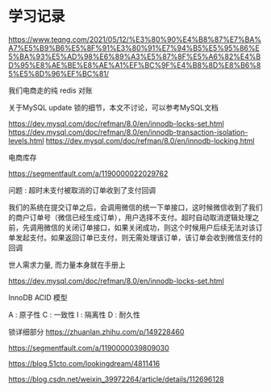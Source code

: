 # 学习记录

https://www.teqng.com/2021/05/12/%E3%80%90%E4%B8%87%E7%BA%A7%E5%B9%B6%E5%8F%91%E3%80%91%E7%94%B5%E5%95%86%E5%BA%93%E5%AD%98%E6%89%A3%E5%87%8F%E5%A6%82%E4%BD%95%E8%AE%BE%E8%AE%A1%EF%BC%9F%E4%B8%8D%E8%B6%85%E5%8D%96%EF%BC%81/

我们电商走的纯 redis 对账

关于MySQL update 锁的细节，本文不讨论，可以参考MySQL文档

https://dev.mysql.com/doc/refman/8.0/en/innodb-locks-set.html
https://dev.mysql.com/doc/refman/8.0/en/innodb-transaction-isolation-levels.html
https://dev.mysql.com/doc/refman/8.0/en/innodb-locking.html

电商库存

https://segmentfault.com/a/1190000022029762

问题 : 超时未支付被取消的订单收到了支付回调

我们的系统在提交订单之后，会调用微信的统一下单接口，这时候微信收到了我们的商户订单号（微信已经生成订单），用户选择不支付。超时自动取消逻辑处理之前，先调用微信的关闭订单接口，如果关闭成功，则这个时候用户后续无法对该订单发起支付。如果返回订单已支付，则无需处理该订单，该订单会收到微信支付的回调



世人需求力量, 而力量本身就在手册上

https://dev.mysql.com/doc/refman/8.0/en/innodb-locks-set.html

InnoDB ACID 模型

A : 原子性 C : 一致性 I : 隔离性 D : 耐久性


锁详细部分
https://zhuanlan.zhihu.com/p/149228460

https://segmentfault.com/a/1190000039809030

https://blog.51cto.com/lookingdream/4811416

https://blog.csdn.net/weixin_39972264/article/details/112696128